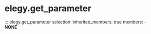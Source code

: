 
# elegy.get_parameter

::: elegy.get_parameter
    selection:
        inherited_members: true
        members:
            - __NONE__
        